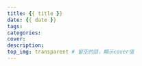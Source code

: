```yaml
---
title: {{ title }}
date: {{ date }}
tags:
categories:
cover: 
description:
top_img: transparent # 留空的話，顯示cover值
---
```

